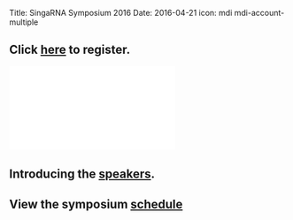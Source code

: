 Title: SingaRNA Symposium 2016
Date: 2016-04-21
icon: mdi mdi-account-multiple

## Click [here](http://goo.gl/forms/0awa0rCjGbMxPWBI3) to register.

![**](singaRNA/SG-RNA_flyer.pdf)

## Introducing the [speakers](http://yeolab.github.io/singarna-2016-speaker-bios).

## View the symposium [schedule](http://anthonybourdainontour.com/) 

